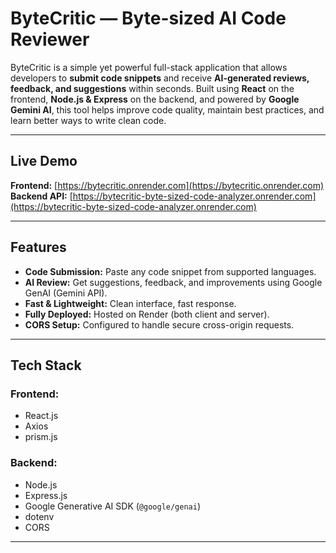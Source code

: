 # ByteCritic — Byte-sized AI Code Reviewer

ByteCritic is a simple yet powerful full-stack application that allows developers to **submit code snippets** and receive **AI-generated reviews, feedback, and suggestions** within seconds. Built using **React** on the frontend, **Node.js & Express** on the backend, and powered by **Google Gemini AI**, this tool helps improve code quality, maintain best practices, and learn better ways to write clean code.

---

## Live Demo

**Frontend:** [https://bytecritic.onrender.com](https://bytecritic.onrender.com)  
**Backend API:** [https://bytecritic-byte-sized-code-analyzer.onrender.com](https://bytecritic-byte-sized-code-analyzer.onrender.com)

---

## Features

-  **Code Submission:** Paste any code snippet from supported languages.
-  **AI Review:** Get suggestions, feedback, and improvements using Google GenAI (Gemini API).
-  **Fast & Lightweight:** Clean interface, fast response.
-  **Fully Deployed:** Hosted on Render (both client and server).
-  **CORS Setup:** Configured to handle secure cross-origin requests.

---

## Tech Stack

### Frontend:
- React.js
- Axios
- prism.js

### Backend:
- Node.js
- Express.js
- Google Generative AI SDK (`@google/genai`)
- dotenv
- CORS

---
